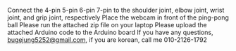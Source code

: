  Connect the 4-pin 5-pin 6-pin 7-pin to the shoulder joint, elbow joint, wrist joint, and grip joint, respectively
 Place the webcam in front of the ping-pong ball
 Please run the attached zip file on your laptop
 Please upload the attached Arduino code to the Arduino board
 If you have any questions, bugejung5252@gmail.com, if you are korean, call me 010-2126-1792
